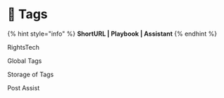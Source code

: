 # 🚧 Tags

{% hint style="info" %}
**ShortURL | Playbook | Assistant**
{% endhint %}



RightsTech



Global Tags

Storage of Tags



Post Assist





